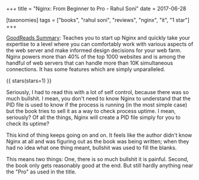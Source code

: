 +++
title = "Nginx: From Beginner to Pro - Rahul Soni"
date = 2017-06-28

[taxonomies]
tags = ["books", "rahul soni", "reviews", "nginx", "it", "1 star"]
+++

[GoodReads Summary](https://www.goodreads.com/book/show/30892392-nginx):
Teaches you to start up Nginx and quickly take your expertise to a level where
you can comfortably work with various aspects of the web server and make
informed design decisions for your web farm. Nginx powers more than 40% of the
top 1000 websites and is among the handful of web servers that can handle more
than 10K simultaneous connections. It has some features which are simply
unparalleled.

<!-- more -->

{{ stars(stars=1) }}

Seriously, I had to read this with a lot of self control, because there was so
much bullshit. I mean, you don't need to know Nginx to understand that the PID
file is used to know if the process is running (in the most simple case) but
the book tries to sell it as a way to check process uptime. I mean, seriously?
Of all the things, Nginx will create a PID file simply for you to check its
uptime?

This kind of thing keeps going on and on. It feels like the author didn't know
Nginx at all and was figuring out as the book was being written; when they had
no idea what one thing meant, bullshit was used to fill the blanks.

This means two things: One, there is so much bullshit it is painful. Second,
the book only gets reasonably good at the end. But still hardly anything near
the "Pro" as used in the title.
